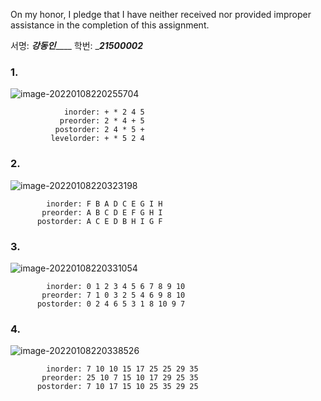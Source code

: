 On my honor, I pledge that I have neither received nor provided improper assistance in the completion of this assignment.

서명: ___강동인_______ 학번: ____21500002___

### 1.

![image-20220108220255704](C:\Users\KDI\AppData\Roaming\Typora\typora-user-images\image-20220108220255704.png) 

```
            inorder: + * 2 4 5
           preorder: 2 * 4 + 5
          postorder: 2 4 * 5 +
         levelorder: + * 5 2 4
```





### 2. 

![image-20220108220323198](C:\Users\KDI\AppData\Roaming\Typora\typora-user-images\image-20220108220323198.png) 

```
        inorder: F B A D C E G I H
       preorder: A B C D E F G H I
      postorder: A C E D B H I G F
```





### 3. 

![image-20220108220331054](C:\Users\KDI\AppData\Roaming\Typora\typora-user-images\image-20220108220331054.png) 

            inorder: 0 1 2 3 4 5 6 7 8 9 10
           preorder: 7 1 0 3 2 5 4 6 9 8 10
          postorder: 0 2 4 6 5 3 1 8 10 9 7





### 4.

![image-20220108220338526](C:\Users\KDI\AppData\Roaming\Typora\typora-user-images\image-20220108220338526.png) 

```
        inorder: 7 10 10 15 17 25 25 29 35
       preorder: 25 10 7 15 10 17 29 25 35
      postorder: 7 10 17 15 10 25 35 29 25
```


